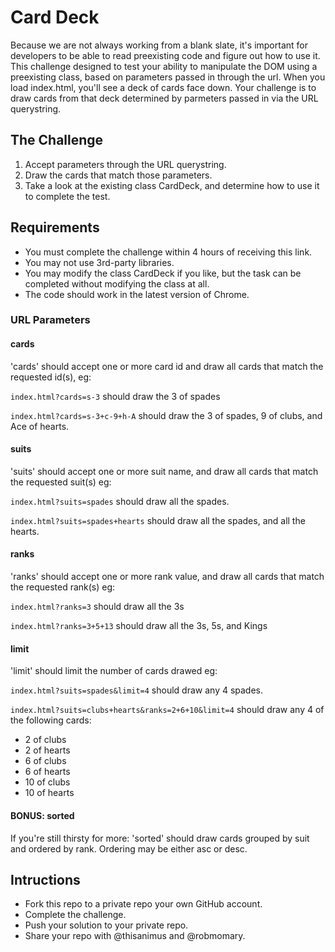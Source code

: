 
# Card Deck

Because we are not always working from a blank slate, it's important for developers to be able to read preexisting code and figure out how to use it. This challenge designed to test your ability to manipulate the DOM using a preexisting class, based on parameters passed in through the url. When you load index.html, you'll see a deck of cards face down. Your challenge is to draw cards from that deck determined by parmeters passed in via the URL querystring.


## The Challenge

1. Accept parameters through the URL querystring.
2. Draw the cards that match those parameters.
3. Take a look at the existing class CardDeck, and determine how to use it to complete the test.
  

## Requirements

- You must complete the challenge within 4 hours of receiving this link.
- You may not use 3rd-party libraries.
- You may modify the class CardDeck if you like, but the task can be completed without modifying the class at all.
- The code should work in the latest version of Chrome.
  

### URL Parameters

#### cards

'cards' should accept one or more card id and draw all cards that match the requested id(s), eg: 

`index.html?cards=s-3` should draw the 3 of spades

`index.html?cards=s-3+c-9+h-A` should draw the 3 of spades, 9 of clubs, and Ace of hearts.

#### suits

'suits' should accept one or more suit name, and draw all cards that match the requested suit(s) eg:

 `index.html?suits=spades` should draw all the spades.

 `index.html?suits=spades+hearts` should draw all the spades, and all the hearts.
 
#### ranks

'ranks' should accept one or more rank value, and draw all cards that match the requested rank(s) eg:

 `index.html?ranks=3` should draw all the 3s

 `index.html?ranks=3+5+13` should draw all the 3s, 5s, and Kings

#### limit

'limit' should limit the number of cards drawed eg:

 `index.html?suits=spades&limit=4` should draw any 4 spades.

 `index.html?suits=clubs+hearts&ranks=2+6+10&limit=4` should draw any 4 of the following cards: 
 
 - 2 of clubs
 - 2 of hearts
 - 6 of clubs
 - 6 of hearts
 - 10 of clubs
 - 10 of hearts

#### BONUS: sorted

If you're still thirsty for more:
'sorted' should draw cards grouped by suit and ordered by rank.  Ordering may be either asc or desc.
  

## Intructions

- Fork this repo to a private repo your own GitHub account.
- Complete the challenge.
- Push your solution to your private repo.
- Share your repo with @thisanimus and @robmomary.